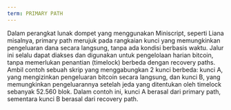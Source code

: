 ```yaml
---
term: PRIMARY PATH
---
```


Dalam perangkat lunak dompet yang menggunakan Miniscript, seperti Liana misalnya, primary path merujuk pada rangkaian kunci yang memungkinkan pengeluaran dana secara langsung, tanpa ada kondisi berbasis waktu. Jalur ini selalu dapat diakses dan digunakan untuk pengelolaan harian bitcoin, tanpa memerlukan penantian (timelock) berbeda dengan recovery paths. Ambil contoh sebuah skrip yang menggabungkan 2 kunci berbeda: kunci A, yang mengizinkan pengeluaran bitcoin secara langsung, dan kunci B, yang memungkinkan pengeluarannya setelah jeda yang ditentukan oleh timelock sebanyak 52.560 blok. Dalam contoh ini, kunci A berasal dari primary path, sementara kunci B berasal dari recovery path.